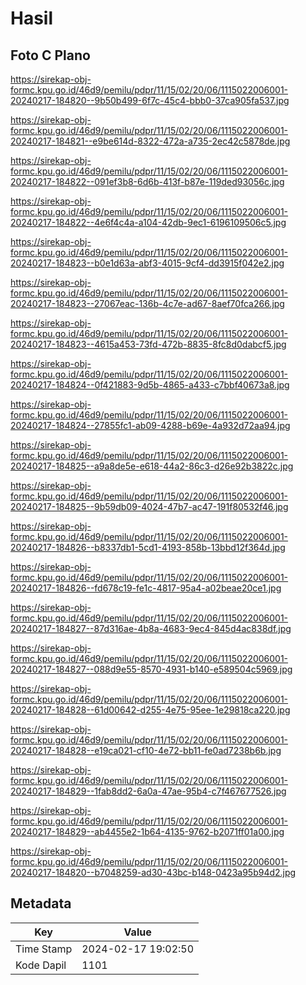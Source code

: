 # Hasil

## Foto C Plano

https://sirekap-obj-formc.kpu.go.id/46d9/pemilu/pdpr/11/15/02/20/06/1115022006001-20240217-184820--9b50b499-6f7c-45c4-bbb0-37ca905fa537.jpg

https://sirekap-obj-formc.kpu.go.id/46d9/pemilu/pdpr/11/15/02/20/06/1115022006001-20240217-184821--e9be614d-8322-472a-a735-2ec42c5878de.jpg

https://sirekap-obj-formc.kpu.go.id/46d9/pemilu/pdpr/11/15/02/20/06/1115022006001-20240217-184822--091ef3b8-6d6b-413f-b87e-119ded93056c.jpg

https://sirekap-obj-formc.kpu.go.id/46d9/pemilu/pdpr/11/15/02/20/06/1115022006001-20240217-184822--4e6f4c4a-a104-42db-9ec1-6196109506c5.jpg

https://sirekap-obj-formc.kpu.go.id/46d9/pemilu/pdpr/11/15/02/20/06/1115022006001-20240217-184823--b0e1d63a-abf3-4015-9cf4-dd3915f042e2.jpg

https://sirekap-obj-formc.kpu.go.id/46d9/pemilu/pdpr/11/15/02/20/06/1115022006001-20240217-184823--27067eac-136b-4c7e-ad67-8aef70fca266.jpg

https://sirekap-obj-formc.kpu.go.id/46d9/pemilu/pdpr/11/15/02/20/06/1115022006001-20240217-184823--4615a453-73fd-472b-8835-8fc8d0dabcf5.jpg

https://sirekap-obj-formc.kpu.go.id/46d9/pemilu/pdpr/11/15/02/20/06/1115022006001-20240217-184824--0f421883-9d5b-4865-a433-c7bbf40673a8.jpg

https://sirekap-obj-formc.kpu.go.id/46d9/pemilu/pdpr/11/15/02/20/06/1115022006001-20240217-184824--27855fc1-ab09-4288-b69e-4a932d72aa94.jpg

https://sirekap-obj-formc.kpu.go.id/46d9/pemilu/pdpr/11/15/02/20/06/1115022006001-20240217-184825--a9a8de5e-e618-44a2-86c3-d26e92b3822c.jpg

https://sirekap-obj-formc.kpu.go.id/46d9/pemilu/pdpr/11/15/02/20/06/1115022006001-20240217-184825--9b59db09-4024-47b7-ac47-191f80532f46.jpg

https://sirekap-obj-formc.kpu.go.id/46d9/pemilu/pdpr/11/15/02/20/06/1115022006001-20240217-184826--b8337db1-5cd1-4193-858b-13bbd12f364d.jpg

https://sirekap-obj-formc.kpu.go.id/46d9/pemilu/pdpr/11/15/02/20/06/1115022006001-20240217-184826--fd678c19-fe1c-4817-95a4-a02beae20ce1.jpg

https://sirekap-obj-formc.kpu.go.id/46d9/pemilu/pdpr/11/15/02/20/06/1115022006001-20240217-184827--87d316ae-4b8a-4683-9ec4-845d4ac838df.jpg

https://sirekap-obj-formc.kpu.go.id/46d9/pemilu/pdpr/11/15/02/20/06/1115022006001-20240217-184827--088d9e55-8570-4931-b140-e589504c5969.jpg

https://sirekap-obj-formc.kpu.go.id/46d9/pemilu/pdpr/11/15/02/20/06/1115022006001-20240217-184828--61d00642-d255-4e75-95ee-1e29818ca220.jpg

https://sirekap-obj-formc.kpu.go.id/46d9/pemilu/pdpr/11/15/02/20/06/1115022006001-20240217-184828--e19ca021-cf10-4e72-bb11-fe0ad7238b6b.jpg

https://sirekap-obj-formc.kpu.go.id/46d9/pemilu/pdpr/11/15/02/20/06/1115022006001-20240217-184829--1fab8dd2-6a0a-47ae-95b4-c7f467677526.jpg

https://sirekap-obj-formc.kpu.go.id/46d9/pemilu/pdpr/11/15/02/20/06/1115022006001-20240217-184829--ab4455e2-1b64-4135-9762-b2071ff01a00.jpg

https://sirekap-obj-formc.kpu.go.id/46d9/pemilu/pdpr/11/15/02/20/06/1115022006001-20240217-184820--b7048259-ad30-43bc-b148-0423a95b94d2.jpg


## Metadata

| Key        | Value               |
| ---------- | ------------------- |
| Time Stamp | 2024-02-17 19:02:50 |
| Kode Dapil | 1101                |



